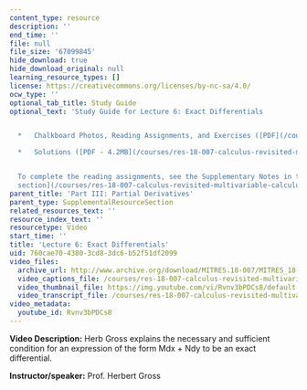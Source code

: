 ```yaml
---
content_type: resource
description: ''
end_time: ''
file: null
file_size: '67099845'
hide_download: true
hide_download_original: null
learning_resource_types: []
license: https://creativecommons.org/licenses/by-nc-sa/4.0/
ocw_type: ''
optional_tab_title: Study Guide
optional_text: 'Study Guide for Lecture 6: Exact Differentials


  *   Chalkboard Photos, Reading Assignments, and Exercises ([PDF](/courses/res-18-007-calculus-revisited-multivariable-calculus-fall-2011/resources/mitres_18_007_partiii_lec06))

  *   Solutions ([PDF - 4.2MB](/courses/res-18-007-calculus-revisited-multivariable-calculus-fall-2011/resources/mitres_18_007_partiii_sol06))


  To complete the reading assignments, see the Supplementary Notes in the [Study Materials
  section](/courses/res-18-007-calculus-revisited-multivariable-calculus-fall-2011/pages/study-materials).'
parent_title: 'Part III: Partial Derivatives'
parent_type: SupplementalResourceSection
related_resources_text: ''
resource_index_text: ''
resourcetype: Video
start_time: ''
title: 'Lecture 6: Exact Differentials'
uid: 760cae70-4380-3cd8-3dc6-b52f51df2099
video_files:
  archive_url: http://www.archive.org/download/MITRES.18-007/MITRES_18-007_Part3_lec6_300k.mp4
  video_captions_file: /courses/res-18-007-calculus-revisited-multivariable-calculus-fall-2011/7cb617f5d6f952f9b684f74d5c7cac1b_Rvnv3bPDCs8.vtt
  video_thumbnail_file: https://img.youtube.com/vi/Rvnv3bPDCs8/default.jpg
  video_transcript_file: /courses/res-18-007-calculus-revisited-multivariable-calculus-fall-2011/24af77c182b83bd142737cd022048454_Rvnv3bPDCs8.pdf
video_metadata:
  youtube_id: Rvnv3bPDCs8
---
```


**Video Description:** Herb Gross explains the necessary and sufficient condition for an expression of the form Mdx + Ndy to be an exact differential.

**Instructor/speaker:** Prof. Herbert Gross

